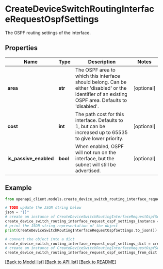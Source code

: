# CreateDeviceSwitchRoutingInterfaceRequestOspfSettings

The OSPF routing settings of the interface.

## Properties

Name | Type | Description | Notes
------------ | ------------- | ------------- | -------------
**area** | **str** | The OSPF area to which this interface should belong. Can be either &#39;disabled&#39; or the identifier of an           existing OSPF area. Defaults to &#39;disabled&#39;. | [optional] 
**cost** | **int** | The path cost for this interface. Defaults to 1, but can be increased up to 65535           to give lower priority. | [optional] 
**is_passive_enabled** | **bool** | When enabled, OSPF will not run on the interface, but the subnet will still be advertised. | [optional] 

## Example

```python
from openapi_client.models.create_device_switch_routing_interface_request_ospf_settings import CreateDeviceSwitchRoutingInterfaceRequestOspfSettings

# TODO update the JSON string below
json = "{}"
# create an instance of CreateDeviceSwitchRoutingInterfaceRequestOspfSettings from a JSON string
create_device_switch_routing_interface_request_ospf_settings_instance = CreateDeviceSwitchRoutingInterfaceRequestOspfSettings.from_json(json)
# print the JSON string representation of the object
print(CreateDeviceSwitchRoutingInterfaceRequestOspfSettings.to_json())

# convert the object into a dict
create_device_switch_routing_interface_request_ospf_settings_dict = create_device_switch_routing_interface_request_ospf_settings_instance.to_dict()
# create an instance of CreateDeviceSwitchRoutingInterfaceRequestOspfSettings from a dict
create_device_switch_routing_interface_request_ospf_settings_from_dict = CreateDeviceSwitchRoutingInterfaceRequestOspfSettings.from_dict(create_device_switch_routing_interface_request_ospf_settings_dict)
```
[[Back to Model list]](../README.md#documentation-for-models) [[Back to API list]](../README.md#documentation-for-api-endpoints) [[Back to README]](../README.md)


